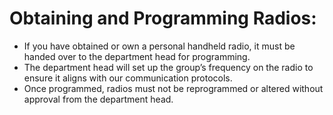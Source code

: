 # Obtaining and Programming Radios:

* If you have obtained or own a personal handheld radio, it must be handed over to the department head for programming.
* The department head will set up the group’s frequency on the radio to ensure it aligns with our communication protocols.
* Once programmed, radios must not be reprogrammed or altered without approval from the department head.
